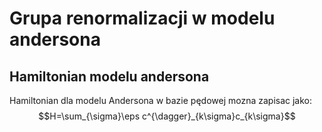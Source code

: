 # Grupa renormalizacji w modelu andersona

## Hamiltonian modelu andersona

Hamiltonian dla modelu Andersona w bazie pędowej mozna zapisac jako:
$$H=\sum_{\sigma}\eps c^{\dagger}_{k\sigma}c_{k\sigma}$$
